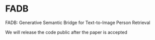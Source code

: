 # FADB
FADB: Generative Semantic Bridge for Text-to-Image Person Retrieval


We will release the code public after the paper is accepted
